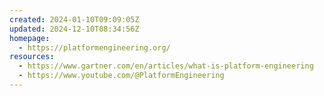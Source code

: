 ```yaml
---
created: 2024-01-10T09:09:05Z
updated: 2024-12-10T08:34:56Z
homepage:
  - https://platformengineering.org/
resources:
  - https://www.gartner.com/en/articles/what-is-platform-engineering
  - https://www.youtube.com/@PlatformEngineering
---
```

